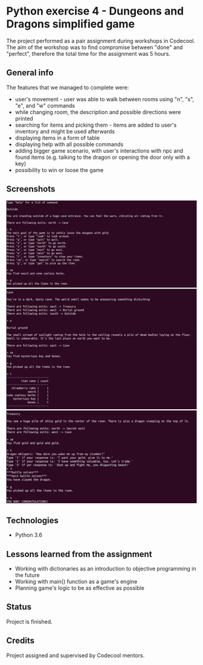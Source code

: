 # Python exercise 4 - Dungeons and Dragons simplified game
The project performed as a pair assignment during workshops in Codecool. The aim of the workshop was to find compromise between "done" and "perfect", therefore the total time for the assignment was 5 hours.

## General info
The features that we managed to complete were:
* user's movement - user was able to walk between rooms using "n", "s", "e", and "w" commands
* while changing room, the description and possible directions were printed
* searching for items and picking them - items are added to user's inventory and might be used afterwards
* displaying items in a form of table
* displaying help with all possible commands
* adding bigger game scenario, with user's interactions with npc and found items (e.g. talking to the dragon or opening the door only with a key)
* possibility to win or loose the game

## Screenshots
![User's movement](/screenshot1.png)
![User's inventory](/screenshot2.png)
![Interactions with other characters](/screenshot3.png)

## Technologies
* Python 3.6

## Lessons learned from the assignment
* Working with dictionaries as an introduction to objective programming in the future
* Working with main() function as a game's engine
* Planning game's logic to be as effective as possible

## Status
Project is finished.

## Credits
Project assigned and supervised by Codecool mentors.
